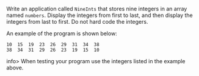 Write an application called `NineInts` that stores nine integers in an array named `numbers`. Display the integers from first to last, and then display the integers from last to first. Do not hard code the integers.

An example of the program is shown below: 

```
10  15  19  23  26  29  31  34  38  
38  34  31  29  26  23  19  15  10 
```

info> When testing your program use the integers listed in the example above. 

